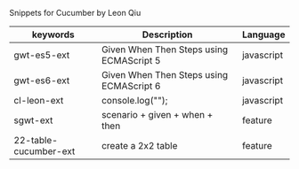 Snippets for Cucumber by Leon Qiu

| keywords              | Description                              | Language   |
| --------------------- | ---------------------------------------- | ---------- |
| gwt-es5-ext           | Given When Then Steps using ECMAScript 5 | javascript |
| gwt-es6-ext           | Given When Then Steps using ECMAScript 6 | javascript |
| cl-leon-ext           | console.log("");                         | javascript |
| sgwt-ext              | scenario + given + when + then           | feature    |
| 22-table-cucumber-ext | create a 2x2 table                       | feature    |
